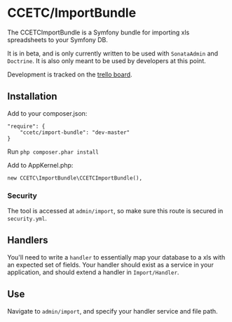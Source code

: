 # CCETC/ImportBundle

The CCETCImportBundle is a Symfony bundle for importing xls spreadsheets to your Symfony DB.

It is in beta, and is only currently written to be used with ``SonataAdmin`` and ``Doctrine``.  It is also only meant to be used by developers at this point. 

Development is tracked on the [trello board](https://trello.com/board/importbundle/512d4327c6c0852e5900046a).

## Installation
Add to your composer.json:

    "require": {
        "ccetc/import-bundle": "dev-master"
    }

Run ``php composer.phar install``

Add to AppKernel.php:

    new CCETC\ImportBundle\CCETCImportBundle(),


### Security
The tool is accessed at ``admin/import``, so make sure this route is secured in ``security.yml``.

## Handlers
You'll need to write a ``handler`` to essentially map your database to a xls with an expected set of fields.  Your handler should exist as a service in your application, and should extend a handler in ``Import/Handler``.

## Use
Navigate to ``admin/import``, and specify your handler service and file path.
